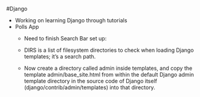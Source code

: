 #Django

* Working on learning Django through tutorials
* Polls App
	* Need to finish Search Bar set up:

	* DIRS is a list of filesystem directories to check when loading Django templates; it’s a search path.

	* Now create a directory called admin inside templates, and copy the template admin/base_site.html from within the default Django admin template directory in the source code of Django itself (django/contrib/admin/templates) into that directory.
